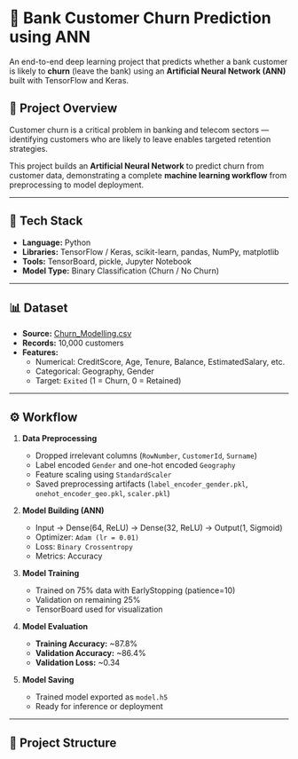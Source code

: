 # 🧠 Bank Customer Churn Prediction using ANN

An end-to-end deep learning project that predicts whether a bank customer is likely to **churn** (leave the bank) using an **Artificial Neural Network (ANN)** built with TensorFlow and Keras.

## 🚀 Project Overview

Customer churn is a critical problem in banking and telecom sectors — identifying customers who are likely to leave enables targeted retention strategies.

This project builds an **Artificial Neural Network** to predict churn from customer data, demonstrating a complete **machine learning workflow** from preprocessing to model deployment.

---

## 🧩 Tech Stack

- **Language:** Python  
- **Libraries:** TensorFlow / Keras, scikit-learn, pandas, NumPy, matplotlib  
- **Tools:** TensorBoard, pickle, Jupyter Notebook  
- **Model Type:** Binary Classification (Churn / No Churn)

---

## 📊 Dataset

- **Source:** [Churn_Modelling.csv](https://www.kaggle.com/datasets/shrutimechlearn/churn-modelling)
- **Records:** 10,000 customers  
- **Features:**  
  - Numerical: CreditScore, Age, Tenure, Balance, EstimatedSalary, etc.  
  - Categorical: Geography, Gender  
  - Target: `Exited` (1 = Churn, 0 = Retained)

---

## ⚙️ Workflow

1. **Data Preprocessing**
   - Dropped irrelevant columns (`RowNumber`, `CustomerId`, `Surname`)
   - Label encoded `Gender` and one-hot encoded `Geography`
   - Feature scaling using `StandardScaler`
   - Saved preprocessing artifacts (`label_encoder_gender.pkl`, `onehot_encoder_geo.pkl`, `scaler.pkl`)

2. **Model Building (ANN)**
   - Input → Dense(64, ReLU) → Dense(32, ReLU) → Output(1, Sigmoid)
   - Optimizer: `Adam (lr = 0.01)`
   - Loss: `Binary Crossentropy`
   - Metrics: Accuracy

3. **Model Training**
   - Trained on 75% data with EarlyStopping (patience=10)
   - Validation on remaining 25%
   - TensorBoard used for visualization

4. **Model Evaluation**
   - **Training Accuracy:** ~87.8%  
   - **Validation Accuracy:** ~86.4%  
   - **Validation Loss:** ~0.34  

5. **Model Saving**
   - Trained model exported as `model.h5`
   - Ready for inference or deployment

---

## 📁 Project Structure

